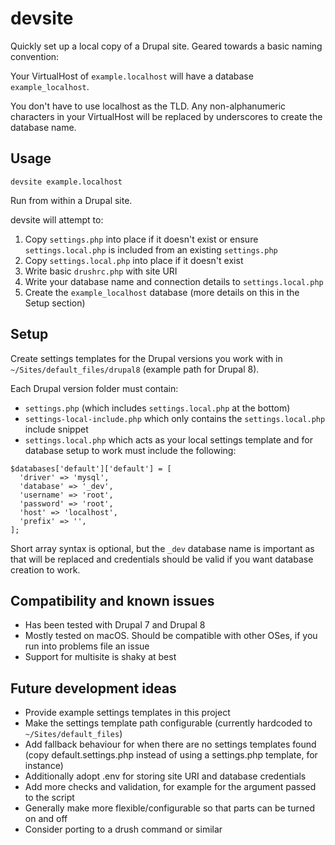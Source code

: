 # devsite

Quickly set up a local copy of a Drupal site. Geared towards a basic naming convention:

Your VirtualHost of `example.localhost` will have a database `example_localhost`.

You don't have to use localhost as the TLD. Any non-alphanumeric characters in your VirtualHost will be replaced by underscores to create the database name.

## Usage

`devsite example.localhost`

Run from within a Drupal site.

devsite will attempt to:

1. Copy `settings.php` into place if it doesn't exist or ensure `settings.local.php` is included from an existing `settings.php`
2. Copy `settings.local.php` into place if it doesn't exist
3. Write basic `drushrc.php` with site URI
4. Write your database name and connection details to `settings.local.php`
5. Create the `example_localhost` database (more details on this in the Setup section)

## Setup

Create settings templates for the Drupal versions you work with in `~/Sites/default_files/drupal8` (example path for Drupal 8).

Each Drupal version folder must contain:

- `settings.php` (which includes `settings.local.php` at the bottom)
- `settings-local-include.php` which only contains the `settings.local.php` include snippet
- `settings.local.php` which acts as your local settings template and for database setup to work must include the following:

```
$databases['default']['default'] = [
  'driver' => 'mysql',
  'database' => '_dev',
  'username' => 'root',
  'password' => 'root',
  'host' => 'localhost',
  'prefix' => '',
];
```

Short array syntax is optional, but the `_dev` database name is important as that will be replaced and credentials should be valid if you want database creation to work.

## Compatibility and known issues

- Has been tested with Drupal 7 and Drupal 8
- Mostly tested on macOS. Should be compatible with other OSes, if you run into problems file an issue
- Support for multisite is shaky at best

## Future development ideas

- Provide example settings templates in this project
- Make the settings template path configurable (currently hardcoded to `~/Sites/default_files`)
- Add fallback behaviour for when there are no settings templates found (copy default.settings.php instead of using a settings.php template, for instance)
- Additionally adopt .env for storing site URI and database credentials
- Add more checks and validation, for example for the argument passed to the script
- Generally make more flexible/configurable so that parts can be turned on and off
- Consider porting to a drush command or similar
